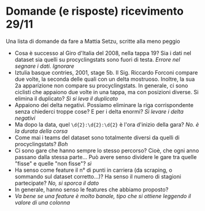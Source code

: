 # Domande (e risposte) ricevimento 29/11
Una lista di domande da fare a Mattia Setzu, scritte alla meno peggio
- Cosa è successo al Giro d'Italia del 2008, nella tappa 19? Sia i dati nel dataset sia quelli su procyclingstats sono fuori di testa. *Errore nel segnare i dati. Ignorare*
- Iztulia basque contries, 2001, stage 5b. Il Sig. Riccardo Forconi compare due volte, la seconda delle quali con un delta mostruoso. Inoltre, la sua 2a apparizione non compare su procyclingstats. In generale, ci sono ciclisti che appaiono due volte in una tappa, ma con posizioni diverse. Si elimina il duplicato? *Sì si leva il duplicato*
- Appaiono dei delta negativi. Possiamo eliminare la riga corrispondente senza chiederci troppe cose? E per i delta enormi? *Sì levare i delta negativi*
- Ma dopo la data, quel `\d{2}:\d{2}:\d{2}` è l'ora d'inizio della gara? *No. è la durata della corsa*
- Come mai i teams del dataset sono totalmente diversi da quelli di procyclingstats? *Boh*
- Ci sono gare che hanno sempre lo stesso percorso? Cioè, che ogni anno passano dalla stessa parte... Può avere senso dividere le gare tra quelle "fisse" e quelle "non fisse"? *sì*
- Ha senso come feature il n° di punti in carriera (da scraping, o sommando sul dataset corretto...)? Ha senso il numero di stagioni partecipate? *No, si sporca il dato*
- In generale, hanno senso le features che abbiamo proposto?
- *Va bene se una feature è molto banale, tipo che si ottiene leggendo il valore di una colonna*